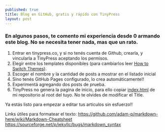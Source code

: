 ```yaml
---
published: true
title: Blog en GitHub, gratis y rápido con TinyPress
layout: post
---
```

### En algunos pasos, te comento mi experiencia desde 0 armando este blog. No se necesita tener nada, mas que un rato. ###

1. Entrar en tinypress.co, y si no tenés cuenta de Github, crearla, y vincularla a TinyPress aceptando los permisos.
2. Elegir entre los templates disponibles (para cambiarlos leer [How to Switch Themes][1]).
3. Escoger el nombre y la cantidad de posts a mostrar en el listado inicial
4. Sino tenés GitHub Pages configurado, lo crea automáticamente!!
4. Experimentá agregando dos posts de prueba.
1. TinyPress no genera la pagina de inicio, para ello copiar [index.html][2] de mi repositorio al root del tuyo. No te olvides de modificar el Title.

Ya estás listo para empezar a editar tus articulos sin esfuerzo!!

Links útiles para formatear el texto:
https://github.com/adam-p/markdown-here/wiki/Markdown-Cheatsheet
https://sourceforge.net/p/jekyllc/bugs/markdown_syntax

[1]: http://tinypressco.github.io/2015/09/24/how-to-switch-themes.html
[2]: https://raw.githubusercontent.com/emmanuel-galindo/emmanuel-galindo.github.io/master/index.html
